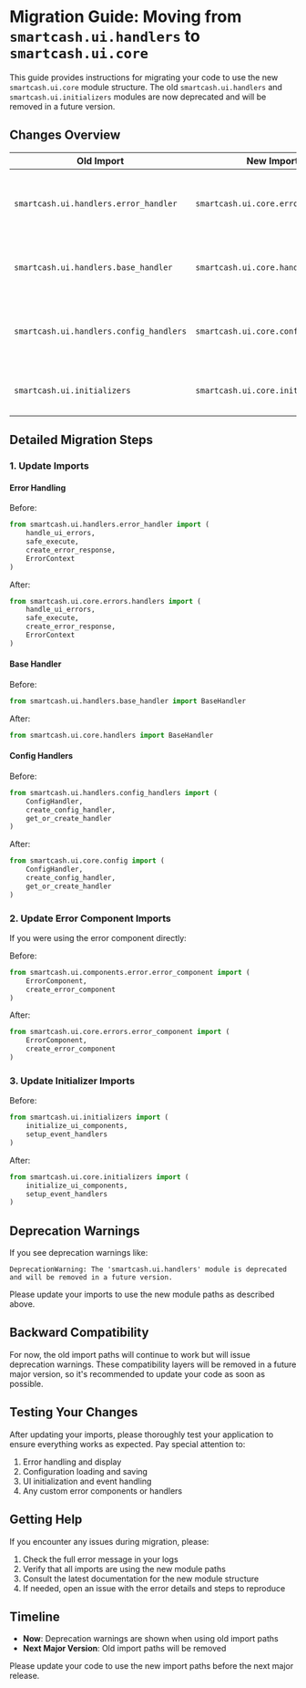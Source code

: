 # Migration Guide: Moving from `smartcash.ui.handlers` to `smartcash.ui.core`

This guide provides instructions for migrating your code to use the new `smartcash.ui.core` module structure. The old `smartcash.ui.handlers` and `smartcash.ui.initializers` modules are now deprecated and will be removed in a future version.

## Changes Overview

| Old Import | New Import | Notes |
|------------|------------|-------|
| `smartcash.ui.handlers.error_handler` | `smartcash.ui.core.errors.handlers` | Error handling functionality has been moved to the `core.errors` package |
| `smartcash.ui.handlers.base_handler` | `smartcash.ui.core.handlers` | Base handler functionality has been moved to `core.handlers` |
| `smartcash.ui.handlers.config_handlers` | `smartcash.ui.core.config` | Config handler functionality has been moved to `core.config` |
| `smartcash.ui.initializers` | `smartcash.ui.core.initializers` | Initializers have been moved to the core package |

## Detailed Migration Steps

### 1. Update Imports

#### Error Handling

Before:
```python
from smartcash.ui.handlers.error_handler import (
    handle_ui_errors,
    safe_execute,
    create_error_response,
    ErrorContext
)
```

After:
```python
from smartcash.ui.core.errors.handlers import (
    handle_ui_errors,
    safe_execute,
    create_error_response,
    ErrorContext
)
```

#### Base Handler

Before:
```python
from smartcash.ui.handlers.base_handler import BaseHandler
```

After:
```python
from smartcash.ui.core.handlers import BaseHandler
```

#### Config Handlers

Before:
```python
from smartcash.ui.handlers.config_handlers import (
    ConfigHandler,
    create_config_handler,
    get_or_create_handler
)
```

After:
```python
from smartcash.ui.core.config import (
    ConfigHandler,
    create_config_handler,
    get_or_create_handler
)
```

### 2. Update Error Component Imports

If you were using the error component directly:

Before:
```python
from smartcash.ui.components.error.error_component import (
    ErrorComponent,
    create_error_component
)
```

After:
```python
from smartcash.ui.core.errors.error_component import (
    ErrorComponent,
    create_error_component
)
```

### 3. Update Initializer Imports

Before:
```python
from smartcash.ui.initializers import (
    initialize_ui_components,
    setup_event_handlers
)
```

After:
```python
from smartcash.ui.core.initializers import (
    initialize_ui_components,
    setup_event_handlers
)
```

## Deprecation Warnings

If you see deprecation warnings like:
```
DeprecationWarning: The 'smartcash.ui.handlers' module is deprecated and will be removed in a future version.
```

Please update your imports to use the new module paths as described above.

## Backward Compatibility

For now, the old import paths will continue to work but will issue deprecation warnings. These compatibility layers will be removed in a future major version, so it's recommended to update your code as soon as possible.

## Testing Your Changes

After updating your imports, please thoroughly test your application to ensure everything works as expected. Pay special attention to:

1. Error handling and display
2. Configuration loading and saving
3. UI initialization and event handling
4. Any custom error components or handlers

## Getting Help

If you encounter any issues during migration, please:

1. Check the full error message in your logs
2. Verify that all imports are using the new module paths
3. Consult the latest documentation for the new module structure
4. If needed, open an issue with the error details and steps to reproduce

## Timeline

- **Now**: Deprecation warnings are shown when using old import paths
- **Next Major Version**: Old import paths will be removed

Please update your code to use the new import paths before the next major release.
